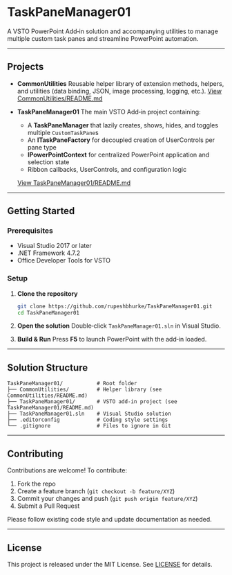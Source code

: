 # TaskPaneManager01

A VSTO PowerPoint Add‑in solution and accompanying utilities to manage multiple custom task panes and streamline PowerPoint automation.

---

## Projects

* **CommonUtilities**
  Reusable helper library of extension methods, helpers, and utilities (data binding, JSON, image processing, logging, etc.).
  [View CommonUtilities/README.md](CommonUtilities/README.md)

* **TaskPaneManager01**
  The main VSTO Add‑in project containing:

  * A **TaskPaneManager** that lazily creates, shows, hides, and toggles multiple `CustomTaskPane`s
  * An **ITaskPaneFactory** for decoupled creation of UserControls per pane type
  * **IPowerPointContext** for centralized PowerPoint application and selection state
  * Ribbon callbacks, UserControls, and configuration logic

  [View TaskPaneManager01/README.md](TaskPaneManager01/README.md)

---

## Getting Started

### Prerequisites

* Visual Studio 2017 or later
* .NET Framework 4.7.2
* Office Developer Tools for VSTO

### Setup

1. **Clone the repository**

   ```bash
   git clone https://github.com/rupeshbhurke/TaskPaneManager01.git
   cd TaskPaneManager01
   ```
2. **Open the solution**
   Double‑click `TaskPaneManager01.sln` in Visual Studio.
3. **Build & Run**
   Press **F5** to launch PowerPoint with the add‑in loaded.

---

## Solution Structure

```
TaskPaneManager01/           # Root folder
├── CommonUtilities/         # Helper library (see CommonUtilities/README.md)
├── TaskPaneManager01/       # VSTO add-in project (see TaskPaneManager01/README.md)
├── TaskPaneManager01.sln    # Visual Studio solution
├── .editorconfig            # Coding style settings
└── .gitignore               # Files to ignore in Git
```

---

## Contributing

Contributions are welcome! To contribute:

1. Fork the repo
2. Create a feature branch (`git checkout -b feature/XYZ`)
3. Commit your changes and push (`git push origin feature/XYZ`)
4. Submit a Pull Request

Please follow existing code style and update documentation as needed.

---

## License

This project is released under the MIT License. See [LICENSE](LICENSE) for details.

